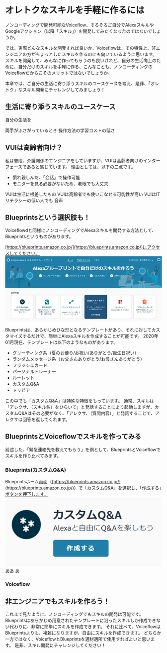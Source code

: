 # オレトクなスキルを手軽に作るには
ノンコーディングで開発可能なVoiceflow、そろそろご自分でAlexaスキルやGoogleアクション（以降「スキル」）を開発してみたくなったのではないでしょうか。

では、実際どんなスキルを開発すれば良いか、Voiceflowは、その特性上、非エンジニアの方がちょっとしたスキルを作るのにも向いているように思います。
スキルを開発して、みんなに作ってもらうのも良いけれど、自分の生活向上のために、自分だけのスキルを手軽に作る、こんなことも、ノンコーディングのVoiceflowだからこそのメリットではないでしょうか。

本章では、ご自分の生活に寄り添うスキルのユースケースを考え、是非、「オレトク」なスキル開発にチャレンジしてみましょう！

## 生活に寄り添うスキルのユースケース
自分の生活を


両手がふさがっているとき
操作方法の学習コストの低さ


## VUIは高齢者向け？
私は普段、介護関係のエンジニアをしていますが、VUIは高齢者向けのインターフェースであると感じています。
理由としては、以下の二点です。
* 慣れ親しんだ、「会話」で操作可能
* モニターを見る必要がないため、老眼でも大丈夫





VUIは生活に根差したもの
VUIは高齢者でも使いこなせる可能性が高い
VUIはITリテラシーの低い人でも
音声




## Blueprintsという選択肢も！
Voiceflowdと同様にノンコーディングでAlexaスキルを開発する方法として、Blueprintsというものがあります。

[https://blueprints.amazon.co.jp/](https://blueprints.amazon.co.jp/)にアクセスしてください。
![Blueprintsホーム画面](images/chapxx-fukumura-kaigo/blueprints_home.png)

Blueprintsは、あらかじめひな形となるテンプレートがあり、それに対してカスタマイズするだけで、簡単にAlexaスキルを作成することが可能です。
2020年01月現在、テンプレートは以下のようなものがあります。

* グリーティング系（夏のお便り/お祝い/ありがとう/誕生日祝い）
* ランダムメッセージ系（お父さんありがとう/お母さんありがとう）
* フラッシュカード
* パーソナルトレーナー
* ルーレット
* カスタムQ&A
* トリビア

この中でも「カスタムQ&A」は特殊な特徴をもっています。
通常、スキルは「アレクサ、（スキル名）をひらいて」と発話することにより起動しますが、カスタムQ&Aはその必要がなく、「アレクサ、（質問内容）」と発話することで、アレクサは回答を返してくれます。

## BlueprintsとVoiceflowでスキルを作ってみる
前述した、「緊急連絡先を教えてもらう」を例として、BlueprintsとVoiceflowでスキルを作り比べてみます。

### Blueprints(カスタムQ&A)
Blueprintsホーム画面（[https://blueprints.amazon.co.jp/](https://blueprints.amazon.co.jp/)）で「カスタムQ&A」を選択し、「作成する」ボタンを押下します。
![Blueprints新規作成画面](images/chapxx-fukumura-kaigo/blueprints_qa1.png)
ああ
あ




### Voiceflow



## 非エンジニアでもスキルを作ろう！
これまで見たように、ノンコーディングでもスキルの開発は可能です。
Blueprintsはあらかじめ用意されたテンプレートに沿ったスキルしか作成できない代わりに、非常に簡単にスキルを作成できます。
それに比べて、VoiceflowはBlueprintsよりも、複雑になりますが、自由にスキルを作成できます。
どちらか一方ではなく、VoiceflowとBlueprintsを適材適所で使用すればよいと思います。
是非、スキル開発にチャレンジしてください！
